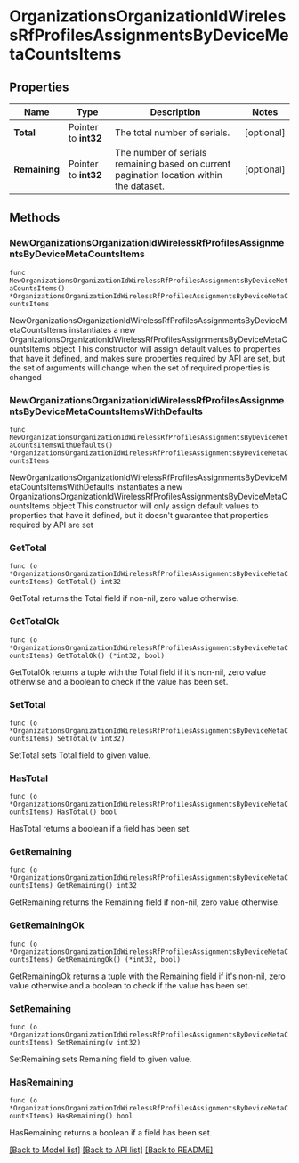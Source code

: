 # OrganizationsOrganizationIdWirelessRfProfilesAssignmentsByDeviceMetaCountsItems

## Properties

Name | Type | Description | Notes
------------ | ------------- | ------------- | -------------
**Total** | Pointer to **int32** | The total number of serials. | [optional] 
**Remaining** | Pointer to **int32** | The number of serials remaining based on current pagination location within the dataset. | [optional] 

## Methods

### NewOrganizationsOrganizationIdWirelessRfProfilesAssignmentsByDeviceMetaCountsItems

`func NewOrganizationsOrganizationIdWirelessRfProfilesAssignmentsByDeviceMetaCountsItems() *OrganizationsOrganizationIdWirelessRfProfilesAssignmentsByDeviceMetaCountsItems`

NewOrganizationsOrganizationIdWirelessRfProfilesAssignmentsByDeviceMetaCountsItems instantiates a new OrganizationsOrganizationIdWirelessRfProfilesAssignmentsByDeviceMetaCountsItems object
This constructor will assign default values to properties that have it defined,
and makes sure properties required by API are set, but the set of arguments
will change when the set of required properties is changed

### NewOrganizationsOrganizationIdWirelessRfProfilesAssignmentsByDeviceMetaCountsItemsWithDefaults

`func NewOrganizationsOrganizationIdWirelessRfProfilesAssignmentsByDeviceMetaCountsItemsWithDefaults() *OrganizationsOrganizationIdWirelessRfProfilesAssignmentsByDeviceMetaCountsItems`

NewOrganizationsOrganizationIdWirelessRfProfilesAssignmentsByDeviceMetaCountsItemsWithDefaults instantiates a new OrganizationsOrganizationIdWirelessRfProfilesAssignmentsByDeviceMetaCountsItems object
This constructor will only assign default values to properties that have it defined,
but it doesn't guarantee that properties required by API are set

### GetTotal

`func (o *OrganizationsOrganizationIdWirelessRfProfilesAssignmentsByDeviceMetaCountsItems) GetTotal() int32`

GetTotal returns the Total field if non-nil, zero value otherwise.

### GetTotalOk

`func (o *OrganizationsOrganizationIdWirelessRfProfilesAssignmentsByDeviceMetaCountsItems) GetTotalOk() (*int32, bool)`

GetTotalOk returns a tuple with the Total field if it's non-nil, zero value otherwise
and a boolean to check if the value has been set.

### SetTotal

`func (o *OrganizationsOrganizationIdWirelessRfProfilesAssignmentsByDeviceMetaCountsItems) SetTotal(v int32)`

SetTotal sets Total field to given value.

### HasTotal

`func (o *OrganizationsOrganizationIdWirelessRfProfilesAssignmentsByDeviceMetaCountsItems) HasTotal() bool`

HasTotal returns a boolean if a field has been set.

### GetRemaining

`func (o *OrganizationsOrganizationIdWirelessRfProfilesAssignmentsByDeviceMetaCountsItems) GetRemaining() int32`

GetRemaining returns the Remaining field if non-nil, zero value otherwise.

### GetRemainingOk

`func (o *OrganizationsOrganizationIdWirelessRfProfilesAssignmentsByDeviceMetaCountsItems) GetRemainingOk() (*int32, bool)`

GetRemainingOk returns a tuple with the Remaining field if it's non-nil, zero value otherwise
and a boolean to check if the value has been set.

### SetRemaining

`func (o *OrganizationsOrganizationIdWirelessRfProfilesAssignmentsByDeviceMetaCountsItems) SetRemaining(v int32)`

SetRemaining sets Remaining field to given value.

### HasRemaining

`func (o *OrganizationsOrganizationIdWirelessRfProfilesAssignmentsByDeviceMetaCountsItems) HasRemaining() bool`

HasRemaining returns a boolean if a field has been set.


[[Back to Model list]](../README.md#documentation-for-models) [[Back to API list]](../README.md#documentation-for-api-endpoints) [[Back to README]](../README.md)


